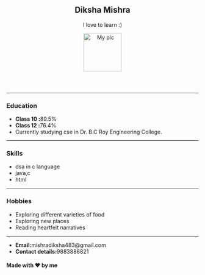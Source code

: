 <!DOCTYPE html>
<html lang="en">
<head>
    <meta charset="UTF-8">
    <meta name="viewport" content="width=device-width, initial-scale=1.0">
    <title>Portfolio</title>
</head>
<body>
    <header>
    <h2>Diksha Mishra</h2>
    <p>I love to learn :)</p>
    <img src="my pic.jpg" alt="My pic" height="100">
    </header>
    <hr>
    <section>
    <div>
    <h3>Education</h3>
    <ul>
        <li><b>Class 10 :</b>89.5%</li>
        <li><b>Class 12 :</b>76.4%</li>
        <li>Currently studying cse in Dr. B.C Roy Engineering College.</li>
    </ul>
    </div>
    </section>
    <hr>
    <section>
    <div>
    <h3>Skills</h3>
    <ul>
        <li>dsa in c language</li>
        <li>java,c</li>
        <li>html</li>
    </ul>
    </div>
    </section>
    <hr>
    <section>
    <div>
        <h3>Hobbies</h3>
        <ul>
            <li>Exploring different varieties of food</li>
            <li>Exploring new places</li>
            <li>Reading heartfelt narratives</li>
        </ul>
    </div>
    </section>
    <hr>
    <footer>
        <div>
            <ul>
                <li><b>Email:</b>mishradiksha483@gmail.com</li>
                <li><b>Contact details:</b>9883886821</li>
            </ul>
            <h4>Made with &heartsuit; by me</h4>
        </div>
    </footer>
</body>
</html>
